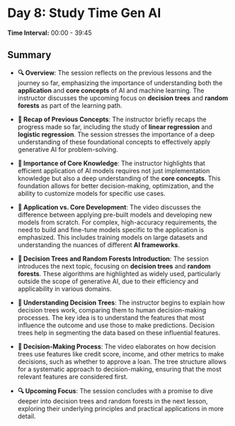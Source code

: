 # Day 8: Study Time Gen AI  
**Time Interval:** 00:00 - 39:45

## Summary
- **🔍 Overview**: The session reflects on the previous lessons and the journey so far, emphasizing the importance of understanding both the **application** and **core concepts** of AI and machine learning. The instructor discusses the upcoming focus on **decision trees** and **random forests** as part of the learning path.

- **📐 Recap of Previous Concepts**: The instructor briefly recaps the progress made so far, including the study of **linear regression** and **logistic regression**. The session stresses the importance of a deep understanding of these foundational concepts to effectively apply generative AI for problem-solving.

- **🧠 Importance of Core Knowledge**: The instructor highlights that efficient application of AI models requires not just implementation knowledge but also a deep understanding of the **core concepts**. This foundation allows for better decision-making, optimization, and the ability to customize models for specific use cases.

- **🔧 Application vs. Core Development**: The video discusses the difference between applying pre-built models and developing new models from scratch. For complex, high-accuracy requirements, the need to build and fine-tune models specific to the application is emphasized. This includes training models on large datasets and understanding the nuances of different **AI frameworks**.

- **🎯 Decision Trees and Random Forests Introduction**: The session introduces the next topic, focusing on **decision trees** and **random forests**. These algorithms are highlighted as widely used, particularly outside the scope of generative AI, due to their efficiency and applicability in various domains.

- **🧮 Understanding Decision Trees**: The instructor begins to explain how decision trees work, comparing them to human decision-making processes. The key idea is to understand the features that most influence the outcome and use those to make predictions. Decision trees help in segmenting the data based on these influential features.

- **🚀 Decision-Making Process**: The video elaborates on how decision trees use features like credit score, income, and other metrics to make decisions, such as whether to approve a loan. The tree structure allows for a systematic approach to decision-making, ensuring that the most relevant features are considered first.

- **🔍 Upcoming Focus**: The session concludes with a promise to dive deeper into decision trees and random forests in the next lesson, exploring their underlying principles and practical applications in more detail.
